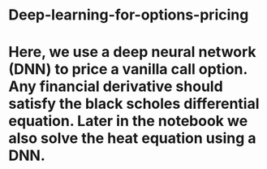 # Deep-learning-for-options-pricing
# Here, we use a deep neural network (DNN) to price a vanilla call option. Any financial derivative should satisfy the black scholes differential equation. Later in the notebook we also solve the heat equation using a DNN. 
